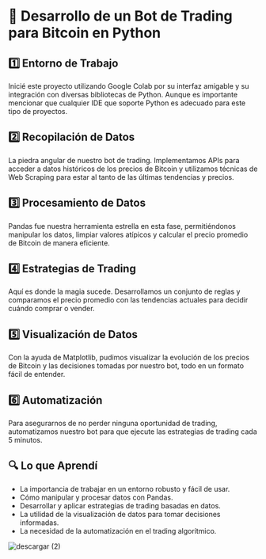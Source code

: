 # 🚀 Desarrollo de un Bot de Trading para Bitcoin en Python

## 1️⃣ Entorno de Trabajo
Inicié este proyecto utilizando Google Colab por su interfaz amigable y su integración con diversas bibliotecas de Python. Aunque es importante mencionar que cualquier IDE que soporte Python es adecuado para este tipo de proyectos.

## 2️⃣ Recopilación de Datos
La piedra angular de nuestro bot de trading. Implementamos APIs para acceder a datos históricos de los precios de Bitcoin y utilizamos técnicas de Web Scraping para estar al tanto de las últimas tendencias y precios.

## 3️⃣ Procesamiento de Datos
Pandas fue nuestra herramienta estrella en esta fase, permitiéndonos manipular los datos, limpiar valores atípicos y calcular el precio promedio de Bitcoin de manera eficiente.

## 4️⃣ Estrategias de Trading
Aquí es donde la magia sucede. Desarrollamos un conjunto de reglas y comparamos el precio promedio con las tendencias actuales para decidir cuándo comprar o vender.

## 5️⃣ Visualización de Datos
Con la ayuda de Matplotlib, pudimos visualizar la evolución de los precios de Bitcoin y las decisiones tomadas por nuestro bot, todo en un formato fácil de entender.

## 6️⃣ Automatización
Para asegurarnos de no perder ninguna oportunidad de trading, automatizamos nuestro bot para que ejecute las estrategias de trading cada 5 minutos.

## 🔍 Lo que Aprendí
- La importancia de trabajar en un entorno robusto y fácil de usar.
- Cómo manipular y procesar datos con Pandas.
- Desarrollar y aplicar estrategias de trading basadas en datos.
- La utilidad de la visualización de datos para tomar decisiones informadas.
- La necesidad de la automatización en el trading algorítmico.

![descargar (2)](https://github.com/Yesi0/robot-trading/assets/125078076/c38b4840-79f7-4ea1-b481-b2b23cac8993)



